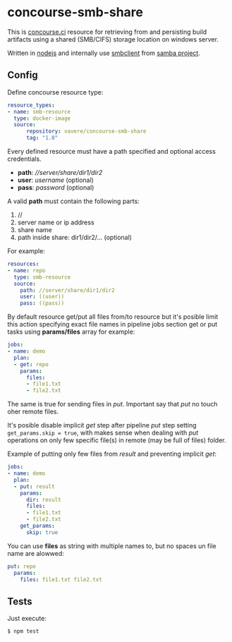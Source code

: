 # concourse-smb-share

This is [concourse.ci](https://concourse-ci.org/) resource for retrieving from and persisting build artifacts using a shared (SMB/CIFS) storage location on windows server.

Written in [nodejs](https://nodejs.org) and internally use [smbclient](https://www.samba.org/samba/docs/current/man-html/smbclient.1.html) from [samba project](https://www.samba.org/).

## Config

Define concourse resource type:

```yaml
resource_types:
- name: smb-resource
  type: docker-image
  source:
      repository: vavere/concourse-smb-share
      tag: "1.0"
```

Every defined resource must have a path specified and optional access credentials.

- **path**: _//server/share/dir1/dir2_
- **user**: _username_ (optional)
- **pass**: _password_ (optional)

A valid **path** must contain the following parts:

1. //
2. server name or ip address
3. share name
4. path inside share: dir1/dir2/... (optional)

For example:

```yaml
resources:
- name: repo
  type: smb-resource
  source:
    path: //server/share/dir1/dir2
    user: ((user))
    pass: ((pass))
```

By default resource get/put all files from/to resource but it's posible limit this action specifying exact file names in pipeline jobs section get or put tasks using **params/files** array for example:

```yaml
jobs:
- name: demo
  plan:
  - get: repo
    params:
      files:
      - file1.txt
      - file2.txt
```

The same is true for sending files in _put_. Important say that _put_ no touch oher remote files.

It's posible disable implicit _get_ step after pipeline _put_ step setting `get_params.skip = true`, with makes sense when dealing with _put_ operations on only few specific file(s) in remote (may be full of files) folder.

Example of putting only few files from _result_ and preventing implicit _get_:

```yaml
jobs:
- name: demo
  plan:
  - put: result
    params:
      dir: result
      files:
      - file1.txt
      - file2.txt
    get_params:
      skip: true
```

You can use **files** as string with multiple names to, but no spaces un file name are alowwed:

```yaml
put: repo
  params:
    files: file1.txt file2.txt
```

## Tests

Just execute:

```bash
$ npm test
```
